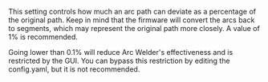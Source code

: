 This setting controls how much an arc path can deviate as a percentage of the original path.  Keep in mind that the firmware will convert the arcs back to segments, which may represent the original path more closely.  A value of 1% is recommended.

Going lower than 0.1% will reduce Arc Welder's effectiveness and is restricted by the GUI.  You can bypass this restriction by editing the config.yaml, but it is not recommended.

